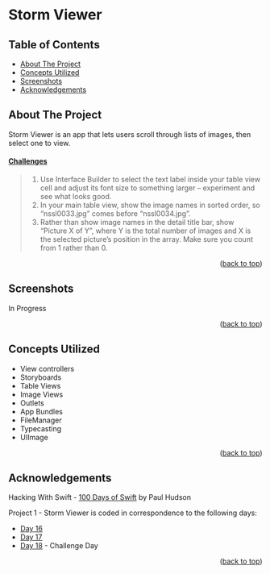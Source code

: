 # Storm Viewer


<!-- Table of Contents -->
## Table of Contents
* [About The Project](#about-the-project)
* [Concepts Utilized](#concepts-utilized)
* [Screenshots](#screenshots)
* [Acknowledgements](#acknowledgements)


<!-- ABOUT THE PROJECT -->
## About The Project

Storm Viewer is an app that lets users scroll through lists of images, then select one to view.

#### [Challenges](https://www.hackingwithswift.com/read/1/7/wrap-up)
>1. Use Interface Builder to select the text label inside your table view cell and adjust its font size to something larger – experiment and see what looks good.
>2. In your main table view, show the image names in sorted order, so “nssl0033.jpg” comes before “nssl0034.jpg”.
>3. Rather than show image names in the detail title bar, show “Picture X of Y”, where Y is the total number of images and X is the selected picture’s position in the array. Make sure you count from 1 rather than 0.

<p align="right">(<a href="#top">back to top</a>)</p>


<!-- SCREENSHOTS -->
## Screenshots
In Progress

<p align="right">(<a href="#top">back to top</a>)</p>


<!-- CONCEPTS UTILIZED -->
## Concepts Utilized
* View controllers
* Storyboards
* Table Views
* Image Views
* Outlets
* App Bundles
* FileManager
* Typecasting
* UIImage

<p align="right">(<a href="#top">back to top</a>)</p>


<!-- ACKNOWLEDGEMENTS -->
## Acknowledgements
Hacking With Swift - [100 Days of Swift] by Paul Hudson

Project 1 - Storm Viewer is coded in correspondence to the following days:
* [Day 16]
* [Day 17]
* [Day 18] - Challenge Day

<p align="right">(<a href="#top">back to top</a>)</p>



<!-- MARKDOWN LINKS & IMAGES -->
<!-- https://www.markdownguide.org/basic-syntax/#reference-style-links -->
[100 Days of Swift]: https://www.hackingwithswift.com/100 (100 Days of Swift)
[Day 16]: https://www.hackingwithswift.com/100/16
[Day 17]: https://www.hackingwithswift.com/100/17
[Day 18]: https://www.hackingwithswift.com/100/18
